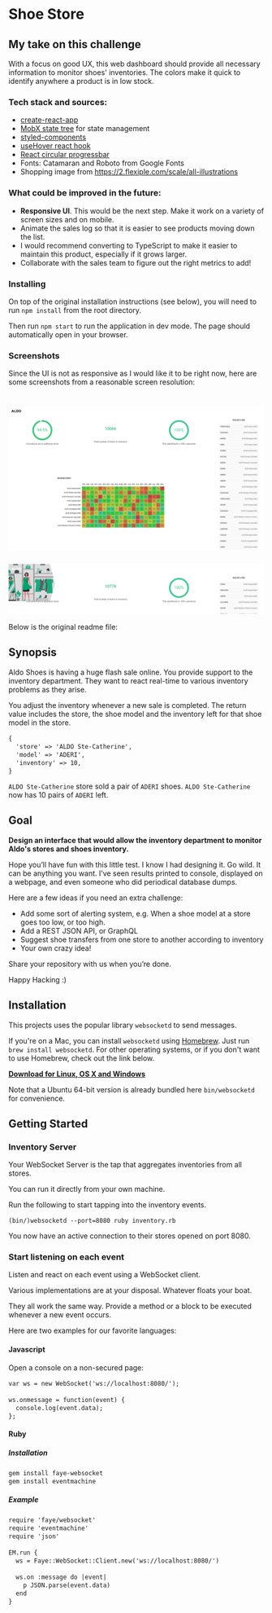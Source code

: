 # Shoe Store

## My take on this challenge

With a focus on good UX, this web dashboard should provide all necessary information to monitor shoes' inventories.
The colors make it quick to identify anywhere a product is in low stock.

### Tech stack and sources:
- [create-react-app](https://github.com/facebook/create-react-app)
- [MobX state tree](https://mobx-state-tree.js.org) for state management
- [styled-components](https://styled-components.com/)
- [useHover react hook](https://usehooks.com/useHover/)
- [React circular progressbar](https://www.npmjs.com/package/react-circular-progressbar)
- Fonts: Catamaran and Roboto from Google Fonts
- Shopping image from https://2.flexiple.com/scale/all-illustrations

### What could be improved in the future:
- **Responsive UI**. This would be the next step. Make it work on a variety of screen sizes and on mobile.
- Animate the sales log so that it is easier to see products moving down the list.
- I would recommend converting to TypeScript to make it easier to maintain this product, especially if it grows larger.
- Collaborate with the sales team to figure out the right metrics to add!

### Installing
On top of the original installation instructions (see below), you will need to run `npm install` from the root directory.

Then run `npm start` to run the application in dev mode. The page should automatically open in your browser.

### Screenshots

Since the UI is not as responsive as I would like it to be right now, here are some screenshots from a reasonable screen resolution:

![Screenshot 1](screenshots/screenshot1.png)
===========================
![Screenshot 2](screenshots/screenshot2.png)

Below is the original readme file:

## Synopsis

Aldo Shoes is having a huge flash sale online. You provide support to the inventory department. They want to react real-time to various inventory problems as they arise.

You adjust the inventory whenever a new sale is completed. The return value includes the store, the shoe model and the inventory left for that shoe model in the store.

```
{
  'store' => 'ALDO Ste-Catherine',
  'model' => 'ADERI',
  'inventory' => 10,
}
```

`ALDO Ste-Catherine` store sold a pair of `ADERI` shoes. `ALDO Ste-Catherine` now has 10 pairs of `ADERI` left.

## Goal

**Design an interface that would allow the inventory department to monitor Aldo's stores and shoes inventory.**

Hope you’ll have fun with this little test. I know I had designing it.
Go wild. It can be anything you want. I’ve seen results printed to console, displayed on a webpage, and even someone who did periodical database dumps.

Here are a few ideas if you need an extra challenge:

- Add some sort of alerting system, e.g. When a shoe model at a store goes too low, or too high.
- Add a REST JSON API, or GraphQL
- Suggest shoe transfers from one store to another according to inventory
- Your own crazy idea!

Share your repository with us when you’re done.

Happy Hacking :)

## Installation

This projects uses the popular library `websocketd` to send messages.

If you're on a Mac, you can install `websocketd` using [Homebrew](http://brew.sh/). Just run `brew install websocketd`. For other operating systems, or if you don't want to use Homebrew, check out the link below.

**[Download for Linux, OS X and Windows](https://github.com/joewalnes/websocketd/wiki/Download-and-install)**

Note that a Ubuntu 64-bit version is already bundled here `bin/websocketd` for convenience.

## Getting Started

### Inventory Server

Your WebSocket Server is the tap that aggregates inventories from all stores.

You can run it directly from your own machine.

Run the following to start tapping into the inventory events.

```
(bin/)websocketd --port=8080 ruby inventory.rb
```

You now have an active connection to their stores opened on port 8080.

### Start listening on each event

Listen and react on each event using a WebSocket client.

Various implementations are at your disposal. Whatever floats your boat.

They all work the same way. Provide a method or a block to be executed whenever a new event occurs.

Here are two examples for our favorite languages:

#### Javascript

Open a console on a non-secured page:

```
var ws = new WebSocket('ws://localhost:8080/');

ws.onmessage = function(event) {
  console.log(event.data);
};
```

#### Ruby

##### Installation

```
gem install faye-websocket
gem install eventmachine
```

##### Example

```
require 'faye/websocket'
require 'eventmachine'
require 'json'

EM.run {
  ws = Faye::WebSocket::Client.new('ws://localhost:8080/')

  ws.on :message do |event|
    p JSON.parse(event.data)
  end
}
```

